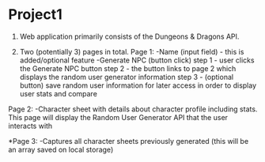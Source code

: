 # Project1

1. Web application primarily consists of the Dungeons & Dragons API.


2. Two (potentially 3) pages in total. 
Page 1:
-Name (input field) - this is added/optional feature
-Generate NPC (button click)
step 1 - user clicks the Generate NPC button 
step 2 - the button links to page 2 which displays the random user generator information
step 3 - (optional button) save random user information for later access in order to display user stats and compare

Page 2:
-Character sheet with details about character profile including stats. This page will display the Random User Generator API that the user interacts with

*Page 3:
-Captures all character sheets previously generated (this will be an array saved on local storage)